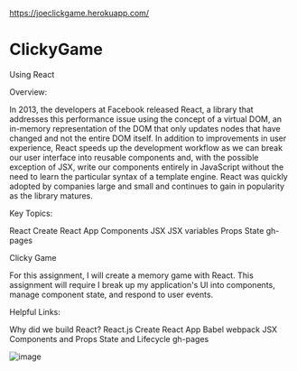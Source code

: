 https://joeclickgame.herokuapp.com/
# ClickyGame

Using React

Overview:



In 2013, the developers at Facebook released React, a library that addresses this performance issue using the concept of a virtual DOM, an in-memory representation of the DOM that only updates nodes that have changed and not the entire DOM itself. In addition to improvements in user experience, React speeds up the development workflow as we can break our user interface into reusable components and, with the possible exception of JSX, write our components entirely in JavaScript without the need to learn the particular syntax of a template engine. React was quickly adopted by companies large and small and continues to gain in popularity as the library matures.

Key Topics:

React
Create React App
Components
JSX
JSX variables
Props
State
gh-pages

Clicky Game

For this assignment, I will create a memory game with React. This assignment will require I break up my application's UI into components, manage component state, and respond to user events.


Helpful Links:

Why did we build React?
React.js
Create React App
Babel
webpack
JSX
Components and Props
State and Lifecycle
gh-pages

![image](https://user-images.githubusercontent.com/46582302/65397785-e9d34400-dd80-11e9-918d-95318694fa85.png)
